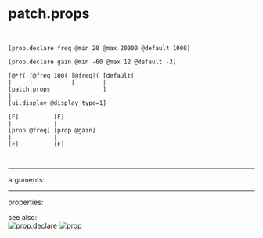# patch.props

```


[prop.declare freq @min 20 @max 20000 @default 1000]

[prop.declare gain @min -60 @max 12 @default -3]

[@*?( [@freq 100( [@freq?( [default(
|     |           |        |
[patch.props               ]
|
[ui.display @display_type=1]

[F]          [F]
|            |
[prop @freq] [prop @gain]
|            |
[F]          [F]

            
```
---
arguments:


---
properties:


see also:<br>
![prop.declare]("img/object_prop.declare.png")
![prop]("img/object_prop.png")
